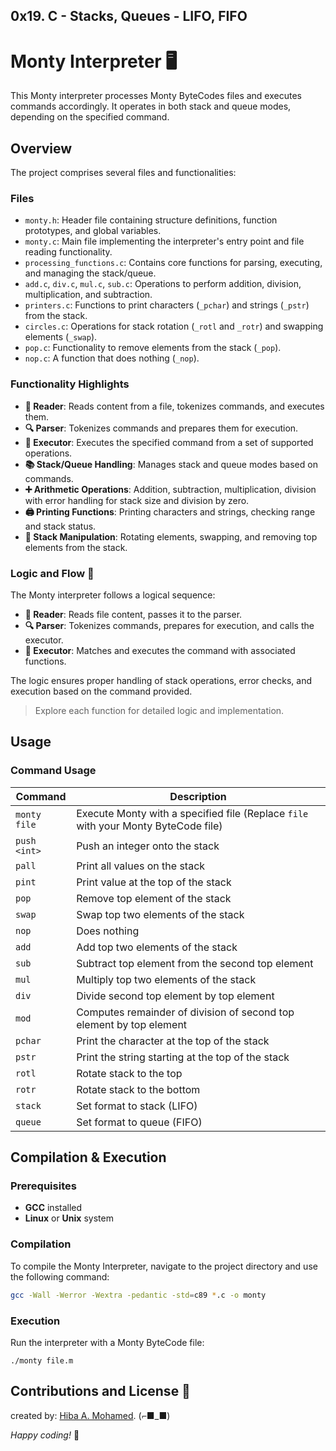 ## 0x19. C - Stacks, Queues - LIFO, FIFO

# Monty Interpreter 🖥️

This Monty interpreter processes Monty ByteCodes files and executes commands accordingly. It operates in both stack and queue modes, depending on the specified command.

## Overview

The project comprises several files and functionalities:

### Files
- `monty.h`: Header file containing structure definitions, function prototypes, and global variables.
- `monty.c`: Main file implementing the interpreter's entry point and file reading functionality.
- `processing_functions.c`: Contains core functions for parsing, executing, and managing the stack/queue.
- `add.c`, `div.c`, `mul.c`, `sub.c`: Operations to perform addition, division, multiplication, and subtraction.
- `printers.c`: Functions to print characters (`_pchar`) and strings (`_pstr`) from the stack.
- `circles.c`: Operations for stack rotation (`_rotl` and `_rotr`) and swapping elements (`_swap`).
- `pop.c`: Functionality to remove elements from the stack (`_pop`).
- `nop.c`: A function that does nothing (`_nop`).

### Functionality Highlights
- **📖 Reader**: Reads content from a file, tokenizes commands, and executes them.
- **🔍 Parser**: Tokenizes commands and prepares them for execution.
- **🚀 Executor**: Executes the specified command from a set of supported operations.
- **📚 Stack/Queue Handling**: Manages stack and queue modes based on commands.
- **➕ Arithmetic Operations**: Addition, subtraction, multiplication, division with error handling for stack size and division by zero.
- **🖨️ Printing Functions**: Printing characters and strings, checking range and stack status.
- **🔄 Stack Manipulation**: Rotating elements, swapping, and removing top elements from the stack.

### Logic and Flow 🧠
The Monty interpreter follows a logical sequence:

- **📖 Reader**: Reads file content, passes it to the parser.
- **🔍 Parser**: Tokenizes commands, prepares for execution, and calls the executor.
- **🚀 Executor**: Matches and executes the command with associated functions.

The logic ensures proper handling of stack operations, error checks, and execution based on the command provided.

> Explore each function for detailed logic and implementation.


## Usage

### Command Usage

| Command  | Description            |
|----------|------------------------|
| `monty file` | Execute Monty with a specified file (Replace `file` with your Monty ByteCode file) |
| `push <int>` | Push an integer onto the stack |
| `pall`       | Print all values on the stack |
| `pint`       | Print value at the top of the stack |
| `pop`        | Remove top element of the stack |
| `swap`       | Swap top two elements of the stack |
| `nop`        | Does nothing |
| `add`        | Add top two elements of the stack |
| `sub`        | Subtract top element from the second top element |
| `mul`        | Multiply top two elements of the stack |
| `div`        | Divide second top element by top element |
| `mod`        | Computes remainder of division of second top element by top element |
| `pchar`      | Print the character at the top of the stack |
| `pstr`       | Print the string starting at the top of the stack |
| `rotl`       | Rotate stack to the top |
| `rotr`       | Rotate stack to the bottom |
| `stack`      | Set format to stack (LIFO) |
| `queue`      | Set format to queue (FIFO) |


## Compilation & Execution

### Prerequisites
- **GCC** installed
- **Linux** or **Unix** system

### Compilation
To compile the Monty Interpreter, navigate to the project directory and use the following command:

```bash
gcc -Wall -Werror -Wextra -pedantic -std=c89 *.c -o monty
```

### Execution

Run the interpreter with a Monty ByteCode file:

```
./monty file.m
```

## Contributions and License 📝
created by: [Hiba A. Mohamed](https://github.com/hiba-emording). (⌐■_■)

*Happy coding!* 🌟
